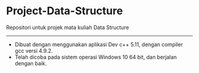 # Project-Data-Structure
Repositori untuk projek mata kuliah Data Structure

<hr>
<ul>
  <li>
    Dibuat dengan menggunakan aplikasi Dev c++ 5.11, dengan compiler gcc versi 4.9.2.
  </li>
  <li>
    Telah dicoba pada sistem operasi Windows 10 64 bit, dan berjalan dengan baik.
  </li>
</ul>

